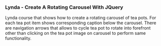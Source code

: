 ### Lynda - Create A Rotating Carousel With JQuery

Lynda course that shows how to create a rotating carousel of tea pots. For each tea pot item shows corresponding caption below the carousel. There are navigation arrows that allows to cycle tea pot to rotate into forefront other than clicking on the tea pot image on carousel to perform same functionality.